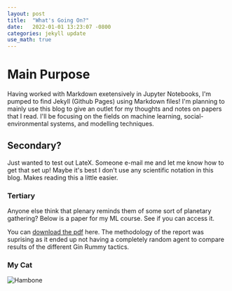 ```yaml
---
layout: post
title:  "What's Going On?"
date:   2022-01-01 13:23:07 -0800
categories: jekyll update
use_math: true
---
```


# Main Purpose

Having worked with Markdown exetensively in Jupyter Notebooks, I'm pumped to find Jekyll (Github Pages) using Markdown files! I'm planning to mainly use this blog to give an outlet for my thoughts and notes on papers that I read. I'll be focusing on the fields on machine learning, social-environmental systems, and modelling techniques.

## Secondary?

Just wanted to test out LateX. Someone e-mail me and let me know how to get that set up! Maybe it's best I don't use any scientific notation in this blog. Makes reading this a little easier.

### Tertiary

Anyone else think that plenary reminds them of some sort of planetary gathering? Below is a paper for my ML course. See if you can access it.

You can [download the pdf](https://utkimchi.github.io/assets/Gin_Rummy_AI_report.pdf) here. The methodology of the report was suprising as it ended up not having a completely random agent to compare results of the different Gin Rummy tactics.


### My Cat

![Hambone](https://utkimchi.github.io/assets/hambone.jpg)
